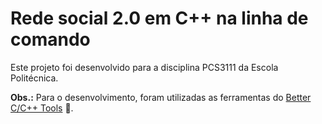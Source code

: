 # Rede social 2.0 em C++ na linha de comando

Este projeto foi desenvolvido para a disciplina PCS3111 da Escola Politécnica. 

**Obs.:** Para o desenvolvimento, foram utilizadas as ferramentas do [Better C/C++ Tools](https://github.com/henriquefalconer/better-c-cpp-tools) 👀.
